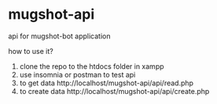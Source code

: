 # mugshot-api
api for mugshot-bot application

how to use it?

1. clone the repo to the htdocs folder in xampp
2. use insomnia or postman to test api
3. to get data http://localhost/mugshot-api/api/read.php
4. to create data http://localhost/mugshot-api/api/create.php
